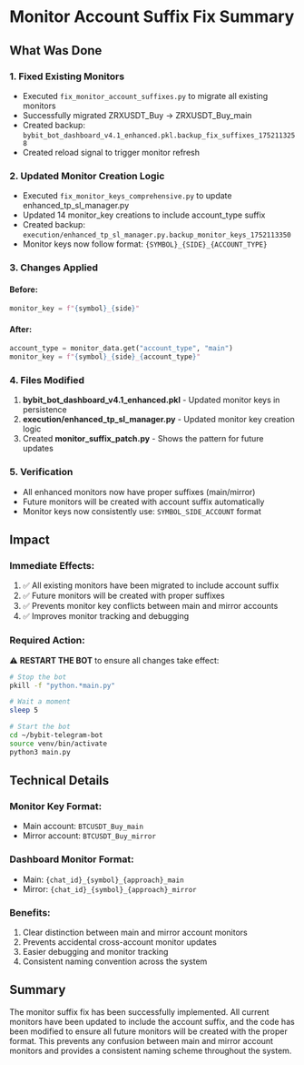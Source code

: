 # Monitor Account Suffix Fix Summary

## What Was Done

### 1. Fixed Existing Monitors
- Executed `fix_monitor_account_suffixes.py` to migrate all existing monitors
- Successfully migrated ZRXUSDT_Buy → ZRXUSDT_Buy_main
- Created backup: `bybit_bot_dashboard_v4.1_enhanced.pkl.backup_fix_suffixes_1752113258`
- Created reload signal to trigger monitor refresh

### 2. Updated Monitor Creation Logic
- Executed `fix_monitor_keys_comprehensive.py` to update enhanced_tp_sl_manager.py
- Updated 14 monitor_key creations to include account_type suffix
- Created backup: `execution/enhanced_tp_sl_manager.py.backup_monitor_keys_1752113350`
- Monitor keys now follow format: `{SYMBOL}_{SIDE}_{ACCOUNT_TYPE}`

### 3. Changes Applied

#### Before:
```python
monitor_key = f"{symbol}_{side}"
```

#### After:
```python
account_type = monitor_data.get("account_type", "main")
monitor_key = f"{symbol}_{side}_{account_type}"
```

### 4. Files Modified
1. **bybit_bot_dashboard_v4.1_enhanced.pkl** - Updated monitor keys in persistence
2. **execution/enhanced_tp_sl_manager.py** - Updated monitor key creation logic
3. Created **monitor_suffix_patch.py** - Shows the pattern for future updates

### 5. Verification
- All enhanced monitors now have proper suffixes (main/mirror)
- Future monitors will be created with account suffix automatically
- Monitor keys now consistently use: `SYMBOL_SIDE_ACCOUNT` format

## Impact

### Immediate Effects:
1. ✅ All existing monitors have been migrated to include account suffix
2. ✅ Future monitors will be created with proper suffixes
3. ✅ Prevents monitor key conflicts between main and mirror accounts
4. ✅ Improves monitor tracking and debugging

### Required Action:
⚠️ **RESTART THE BOT** to ensure all changes take effect:
```bash
# Stop the bot
pkill -f "python.*main.py"

# Wait a moment
sleep 5

# Start the bot
cd ~/bybit-telegram-bot
source venv/bin/activate
python3 main.py
```

## Technical Details

### Monitor Key Format:
- Main account: `BTCUSDT_Buy_main`
- Mirror account: `BTCUSDT_Buy_mirror`

### Dashboard Monitor Format:
- Main: `{chat_id}_{symbol}_{approach}_main`
- Mirror: `{chat_id}_{symbol}_{approach}_mirror`

### Benefits:
1. Clear distinction between main and mirror account monitors
2. Prevents accidental cross-account monitor updates
3. Easier debugging and monitor tracking
4. Consistent naming convention across the system

## Summary

The monitor suffix fix has been successfully implemented. All current monitors have been updated to include the account suffix, and the code has been modified to ensure all future monitors will be created with the proper format. This prevents any confusion between main and mirror account monitors and provides a consistent naming scheme throughout the system.